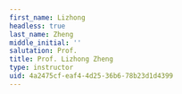 ```yaml
---
first_name: Lizhong
headless: true
last_name: Zheng
middle_initial: ''
salutation: Prof.
title: Prof. Lizhong Zheng
type: instructor
uid: 4a2475cf-eaf4-4d25-36b6-78b23d1d4399
---
```

